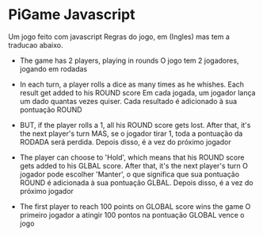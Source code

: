 # PiGame Javascript
Um jogo feito com javascript
Regras do jogo, em (Ingles) mas tem a traducao abaixo.
- The game has 2 players, playing in rounds
O jogo tem 2 jogadores, jogando em rodadas

- In each turn, a player rolls a dice as many times as he whishes. Each result get added to his ROUND score
Em cada jogada, um jogador lança um dado quantas vezes quiser. Cada resultado é adicionado à sua pontuação ROUND

- BUT, if the player rolls a 1, all his ROUND score gets lost. After that, it's the next player's turn
MAS, se o jogador tirar 1, toda a pontuação da RODADA será perdida. Depois disso, é a vez do próximo jogador

- The player can choose to 'Hold', which means that his ROUND score gets added to his GLBAL score. After that, it's the next player's turn
O jogador pode escolher 'Manter', o que significa que sua pontuação ROUND é adicionada à sua pontuação GLBAL. Depois disso, é a vez do próximo jogador

- The first player to reach 100 points on GLOBAL score wins the game
O primeiro jogador a atingir 100 pontos na pontuação GLOBAL vence o jogo
